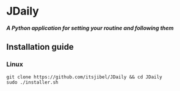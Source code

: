 # JDaily

***A Python application for setting your routine and following them***

## Installation guide

### Linux

    git clone https://github.com/itsjibel/JDaily && cd JDaily
    sudo ./installer.sh
